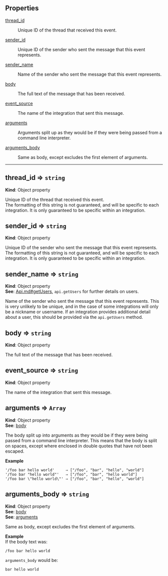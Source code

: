 ## Properties

<dl>
<dt><a href="#thread_id">thread_id</a></dt>
<dd><p>Unique ID of the thread that received this event.</p>
</dd>
<dt><a href="#sender_id">sender_id</a></dt>
<dd><p>Unique ID of the sender who sent the message that this event represents.</p>
</dd>
<dt><a href="#sender_name">sender_name</a></dt>
<dd><p>Name of the sender who sent the message that this event represents.</p>
</dd>
<dt><a href="#body">body</a></dt>
<dd><p>The full text of the message that has been received.</p>
</dd>
<dt><a href="#event_source">event_source</a></dt>
<dd><p>The name of the integration that sent this message.</p>
</dd>
<dt><a href="#arguments">arguments</a></dt>
<dd><p>Arguments split up as they would be if they were being passed from a command line interpreter.</p>
</dd>
<dt><a href="#arguments_body">arguments_body</a></dt>
<dd><p>Same as body, except excludes the first element of arguments.</p>
</dd>
</dl>

<hr />

<a name="thread_id"></a>
## thread_id ⇒ <code>string</code>
**Kind**: Object property

Unique ID of the thread that received this event.  
The formatting of this string is not guaranteed, and will be specific to each integration. It is only guaranteed to be specific within an integration.

<a name="sender_id"></a>
## sender_id ⇒ <code>string</code>
**Kind**: Object property

Unique ID of the sender who sent the message that this event represents.  
The formatting of this string is not guaranteed, and will be specific to each integration. It is only guaranteed to be specific within an integration.

<a name="sender_name"></a>
## sender_name ⇒ <code>string</code>
**Kind**: Object property  
**See**: [Api.md#getUsers](./Api.md#getUsers), `api.getUsers` for further details on users.

Name of the sender who sent the message that this event represents. This is very unlikely to be unique, and in the case of some integrations will only be a nickname or username. If an integration provides additional detail about a user, this should be provided via the `api.getUsers` method.

<a name="body"></a>
## body ⇒ <code>string</code>
**Kind**: Object property

The full text of the message that has been received.

<a name="event_source"></a>
## event_source ⇒ <code>string</code>
**Kind**: Object property

The name of the integration that sent this message.

<a name="arguments"></a>
## arguments ⇒ <code>Array</code>
**Kind**: Object property  
**See**: [body](#body)

The body split up into arguments as they would be if they were being passed from a command line interpreter. This means that the body is split on spaces, except where enclosed in double quotes that have not been escaped.

**Example**  
```
'/foo bar hello world'     ⇒ ["/foo", "bar", "hello", "world"]
'/foo bar "hello world"'   ⇒ ["/foo", "bar", "hello world"]
'/foo bar \"hello world\"' ⇒ ["/foo", "bar", "hello", "world"]
```

<a name="arguments_body"></a>
## arguments_body ⇒ <code>string</code>
**Kind**: Object property  
**See**: [body](#body)  
**See**: [arguments](#arguments)

Same as body, except excludes the first element of arguments.

**Example**  
If the body text was:
```
/foo bar hello world
```
`arguments_body` would be:
```
bar hello world
```
